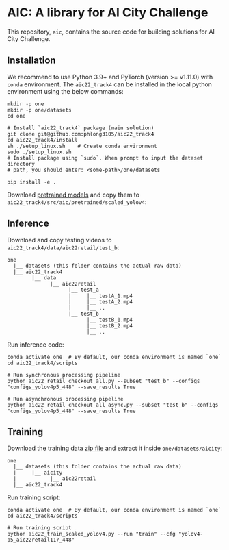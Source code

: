 # AIC: A library for AI City Challenge

This repository, `aic`, contains the source code for building solutions for 
AI City Challenge.

## Installation

We recommend to use Python 3.9+ and PyTorch (version >= v1.11.0) with `conda` environment.
The `aic22_track4` can be installed in the local python environment using the below commands:

```shell
mkdir -p one
mkdir -p one/datasets
cd one

# Install `aic22_track4` package (main solution)
git clone git@github.com:phlong3105/aic22_track4
cd aic22_track4/install
sh ./setup_linux.sh    # Create conda environment
sudo ./setup_linux.sh  
# Install package using `sudo`. When prompt to input the dataset directory 
# path, you should enter: <some-path>/one/datasets

pip install -e .
```

Download [pretrained models](https://drive.google.com/drive/folders/1xKCGTWnGmZBu5treyh_2i8ppWVhiOoFq?usp=sharing) and copy them to `aic22_track4/src/aic/pretrained/scaled_yolov4`:

## Inference

Download and copy testing videos to `aic22_track4/data/aic22retail/test_b`:
```text
one
  |__ datasets (this folder contains the actual raw data)
  |__ aic22_track4
        |__ data
              |__ aic22retail
                    |__ test_a
                    |     |__ testA_1.mp4
                    |     |__ testA_2.mp4
                    |     |__ ..
                    |__ test_b
                          |__ testB_1.mp4
                          |__ testB_2.mp4
                          |__ ..
```

Run inference code:
```shell
conda activate one  # By default, our conda environment is named `one`
cd aic22_track4/scripts

# Run synchronous processing pipeline
python aic22_retail_checkout_all.py --subset "test_b" --configs "configs_yolov4p5_448" --save_results True

# Run asynchronous processing pipeline
python aic22_retail_checkout_all_async.py --subset "test_b" --configs "configs_yolov4p5_448" --save_results True
```

## Training

Download the training data [zip file](https://drive.google.com/file/d/1fCp6iFTKTD8yPb_HF8unvqCumJcJ9uoZ/view?usp=sharing) and extract it inside `one/datasets/aicity`:
```text
one
  |__ datasets (this folder contains the actual raw data)
  |     |__ aicity
  |           |__ aic22retail
  |__ aic22_track4
```

Run training script:
```shell
conda activate one  # By default, our conda environment is named `one`
cd aic22_track4/scripts

# Run training script
python aic22_train_scaled_yolov4.py --run "train" --cfg "yolov4-p5_aic22retail117_448"
```
